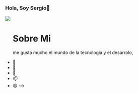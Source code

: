 ### Hola, Soy Sergio👋

<img src="SergioVargas-banner.png">

<ol>
<h1>Sobre Mi</h1>
<p>me gusta mucho el mundo de la tecnologia y el desarrolo,  </p>
</ol>






- 🌱
- 🤔 
- 💬 
- 📫 
- 😄 
-->
